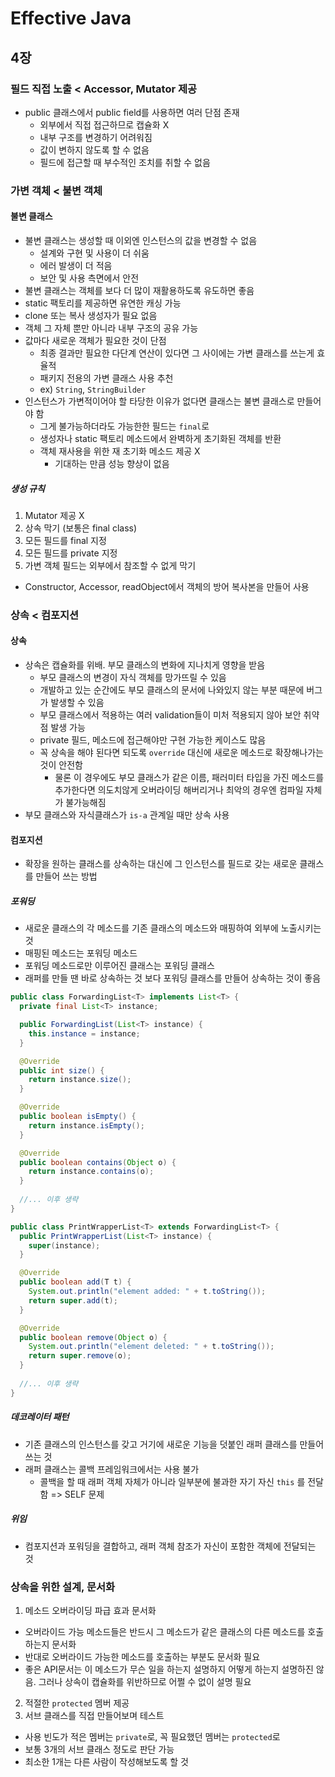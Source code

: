 # Effective Java

## 4장
### 필드 직접 노출 < Accessor, Mutator 제공
- public 클래스에서 public field를 사용하면 여러 단점 존재
  - 외부에서 직접 접근하므로 캡슐화 X
  - 내부 구조를 변경하기 어려워짐
  - 값이 변하지 않도록 할 수 없음
  - 필드에 접근할 때 부수적인 조치를 취할 수 없음

### 가변 객체 < 불변 객체
#### 불변 클래스
- 불변 클래스는 생성할 때 이외엔 인스턴스의 값을 변경할 수 없음
  - 설계와 구현 및 사용이 더 쉬움
  - 에러 발생이 더 적음
  - 보안 및 사용 측면에서 안전
- 불변 클래스는 객체를 보다 더 많이 재활용하도록 유도하면 좋음
- static 팩토리를 제공하면 유연한 캐싱 가능
- clone 또는 복사 생성자가 필요 없음
- 객체 그 자체 뿐만 아니라 내부 구조의 공유 가능
- 값마다 새로운 객체가 필요한 것이 단점
  - 최종 결과만 필요한 다단계 연산이 있다면 그 사이에는 가변 클래스를 쓰는게 효율적
  - 패키지 전용의 가변 클래스 사용 추천
  - ex) `String`, `StringBuilder`
- 인스턴스가 가변적이어야 할 타당한 이유가 없다면 클래스는 불변 클래스로 만들어야 함
  - 그게 불가능하더라도 가능한한 필드는 `final`로
  - 생성자나 static 팩토리 메소드에서 완벽하게 초기화된 객체를 반환
  - 객체 재사용을 위한 재 초기화 메소드 제공 X
    - 기대하는 만큼 성능 향상이 없음

##### 생성 규칙
1. Mutator 제공 X
2. 상속 막기 (보통은 final class)
3. 모든 필드를 final 지정
4. 모든 필드를 private 지정
5. 가변 객체 필드는 외부에서 참조할 수 없게 막기
  - Constructor, Accessor, readObject에서 객체의 방어 복사본을 만들어 사용

### 상속 < 컴포지션
#### 상속
- 상속은 캡슐화를 위배. 부모 클래스의 변화에 지나치게 영향을 받음
  - 부모 클래스의 변경이 자식 객체를 망가뜨릴 수 있음
  - 개발하고 있는 순간에도 부모 클래스의 문서에 나와있지 않는 부분 때문에 버그가 발생할 수 있음
  - 부모 클래스에서 적용하는 여러 validation들이 미처 적용되지 않아 보안 취약점 발생 가능
  - private 필드, 메소드에 접근해야만 구현 가능한 케이스도 많음
  - 꼭 상속을 해야 된다면 되도록 `override` 대신에 새로운 메소드로 확장해나가는 것이 안전함
    - 물론 이 경우에도 부모 클래스가 같은 이름, 패러미터 타입을 가진 메소드를 추가한다면 의도치않게 오버라이딩 해버리거나 최악의 경우엔 컴파일 자체가 불가능해짐
- 부모 클래스와 자식클래스가 `is-a` 관계일 때만 상속 사용

#### 컴포지션
- 확장을 원하는 클래스를 상속하는 대신에 그 인스턴스를 필드로 갖는 새로운 클래스를 만들어 쓰는 방법

##### 포워딩
- 새로운 클래스의 각 메소드를 기존 클래스의 메소드와 매핑하여 외부에 노출시키는 것
- 매핑된 메소드는 포워딩 메소드
- 포워딩 메소드로만 이루어진 클래스는 포워딩 클래스
- 래퍼를 만들 땐 바로 상속하는 것 보다 포워딩 클래스를 만들어 상속하는 것이 좋음

``` java
public class ForwardingList<T> implements List<T> {
  private final List<T> instance;

  public ForwardingList(List<T> instance) {
    this.instance = instance;
  }

  @Override
  public int size() {
    return instance.size();
  }

  @Override
  public boolean isEmpty() {
    return instance.isEmpty();
  }

  @Override
  public boolean contains(Object o) {
    return instance.contains(o);
  }
  
  //... 이후 생략
}
```

``` java
public class PrintWrapperList<T> extends ForwardingList<T> {
  public PrintWrapperList(List<T> instance) {
    super(instance);
  }

  @Override
  public boolean add(T t) {
    System.out.println("element added: " + t.toString());
    return super.add(t);
  }

  @Override
  public boolean remove(Object o) {
    System.out.println("element deleted: " + t.toString());
    return super.remove(o);
  }
  
  //... 이후 생략
}

```

##### 데코레이터 패턴
- 기존 클래스의 인스턴스를 갖고 거기에 새로운 기능을 덧붙인 래퍼 클래스를 만들어 쓰는 것
- 래퍼 클래스는 콜백 프레임워크에서는 사용 불가
  - 콜백을 할 때 래퍼 객체 자체가 아니라 일부분에 불과한 자기 자신 `this` 를 전달함 => SELF 문제
##### 위임
- 컴포지션과 포워딩을 결합하고, 래퍼 객체 참조가 자신이 포함한 객체에 전달되는 것

### 상속을 위한 설계, 문서화
1. 메소드 오버라이딩 파급 효과 문서화
  - 오버라이드 가능 메소드들은 반드시 그 메소드가 같은 클래스의 다른 메소드를 호출하는지 문서화
  - 반대로 오버라이드 가능한 메소드를 호출하는 부분도 문서화 필요
  - 좋은 API문서는 이 메소드가 무슨 일을 하는지 설명하지 어떻게 하는지 설명하진 않음. 그러나 상속이 캡슐화를 위반하므로 어쩔 수 없이 설명 필요
2. 적절한 `protected` 멤버 제공
3. 서브 클래스를 직접 만들어보며 테스트
  - 사용 빈도가 적은 멤버는 `private`로, 꼭 필요했던 멤버는 `protected`로
  - 보통 3개의 서브 클래스 정도로 판단 가능
  - 최소한 1개는 다른 사람이 작성해보도록 할 것

